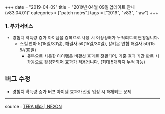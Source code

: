 +++
date = "2019-04-09"
title = "2019년 04월 09일 업데이트 안내 (v83.04.01)"
categories = ["patch notes"]
tags = ["2019", "v83", "raw"]
+++

### 1. 부가서비스
- 경험치 획득량 증가 아이템을 중복으로 사용 시 이상상태가 누적되도록 변경됩니다.
  - 스킬 연마 5(15일/30일), 해결사 50(15일/30일), 발키온 연합 해결사 50(15일/30일)
    - 중복으로 사용한 아이템은 비활성 효과로 전환되어, 기존 효과 기간 만료 시 자동으로 활성화되어 효과가 적용됩니다. (최대 5개까지 누적 가능)

## 버그 수정

- 경험치 획득량 증가 버프 아이템 효과가 전장 입장 시 해제되는 문제

----

source : [TERA 테라 | NEXON](http://tera.nexon.com/news/update/view.aspx?n4articlesn=387)
